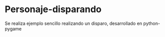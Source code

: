 # Personaje-disparando
Se realiza ejemplo sencillo realizando un disparo, desarrollado en python-pygame
